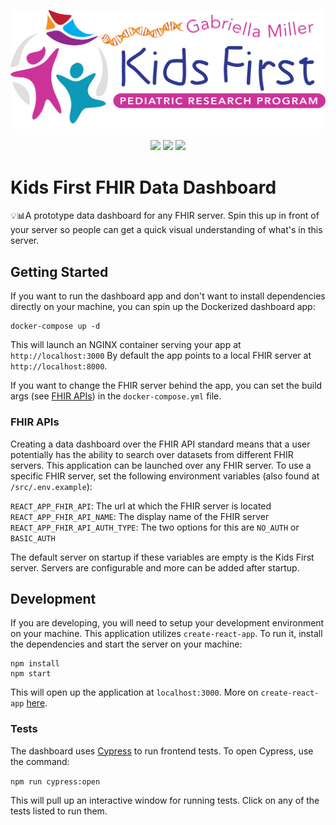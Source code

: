 <p align="center">
  <img src="public/fhir-data-dashboard.svg" alt="FHIR Data Dashboard logo" width="660px">
</p>
<p align="center">
  <a href="https://github.com/kids-first/kf-ui-fhir-data-dashboard/blob/master/LICENSE"><img src="https://img.shields.io/github/license/kids-first/kf-ui-fhir-data-dashboard.svg?style=for-the-badge"></a>
  <a href="https://circleci.com/gh/kids-first/kf-ui-fhir-data-dashboard"><img src="https://img.shields.io/circleci/project/github/kids-first/kf-ui-fhir-data-dashboard.svg?style=for-the-badge"></a>
  <a href="https://codecov.io/gh/kids-first/kf-ui-fhir-data-dashboard"><img src="https://img.shields.io/codecov/c/gh/kids-first/kf-ui-fhir-data-dashboard?style=for-the-badge"></a>
</p>

# Kids First FHIR Data Dashboard

💡📊A prototype data dashboard for any FHIR server. Spin this up in front of your server so people can get a quick visual understanding of what's in this server.

## Getting Started

If you want to run the dashboard app and don't want to install
dependencies directly on your machine, you can spin up the Dockerized dashboard
app:

```shell
docker-compose up -d
```

This will launch an NGINX container serving your app at `http://localhost:3000`
By default the app points to a local FHIR server at `http://localhost:8000`.

If you want to change the FHIR server behind the app, you can set the build args
(see [FHIR APIs](#FHIR-APIs)) in the `docker-compose.yml` file.

### FHIR APIs

Creating a data dashboard over the FHIR API standard means that a user potentially
has the ability to search over datasets from different FHIR servers.
This application can be launched over any FHIR server. To use a specific FHIR
server, set the following environment variables
(also found at `/src/.env.example`):

`REACT_APP_FHIR_API`: The url at which the FHIR server is located<br>
`REACT_APP_FHIR_API_NAME`: The display name of the FHIR server<br>
`REACT_APP_FHIR_API_AUTH_TYPE`: The two options for this are `NO_AUTH` or `BASIC_AUTH`

The default server on startup if these variables are empty is the Kids First server.
Servers are configurable and more can be added after startup.

## Development

If you are developing, you will need to setup your development
environment on your machine. This application utilizes `create-react-app`.
To run it, install the dependencies and start the server on your machine:

```
npm install
npm start
```

This will open up the application at `localhost:3000`.
More on `create-react-app` [here](https://reactjs.org/docs/create-a-new-react-app.html).

### Tests

The dashboard uses [Cypress](https://www.cypress.io/) to run frontend tests. To open Cypress, use the command:

`npm run cypress:open`

This will pull up an interactive window for running tests. Click on any of the tests listed to run them.
